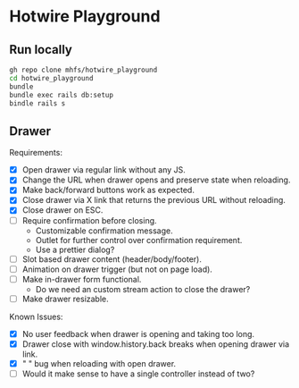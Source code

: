 # Hotwire Playground

## Run locally

```bash
gh repo clone mhfs/hotwire_playground
cd hotwire_playground
bundle
bundle exec rails db:setup
bindle rails s
```

## Drawer

Requirements:
- [x] Open drawer via regular link without any JS.
- [x] Change the URL when drawer opens and preserve state when reloading.
- [x] Make back/forward buttons work as expected.
- [x] Close drawer via X link that returns the previous URL without reloading.
- [x] Close drawer on ESC.
- [ ] Require confirmation before closing.
  - Customizable confirmation message.
  - Outlet for further control over confirmation requirement.
  - Use a prettier dialog?
- [ ] Slot based drawer content (header/body/footer).
- [ ] Animation on drawer trigger (but not on page load).
- [ ] Make in-drawer form functional.
  - Do we need an custom stream action to close the drawer?
- [ ] Make drawer resizable.

Known Issues:
- [x] No user feedback when drawer is opening and taking too long.
- [x] Drawer close with window.history.back breaks when opening drawer via link.
- [x] "</div> </div>" bug when reloading with open drawer.
- [ ] Would it make sense to have a single controller instead of two?
